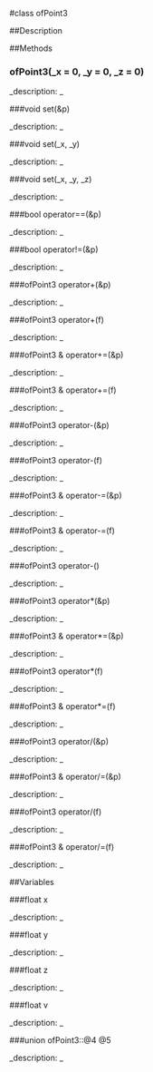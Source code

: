 #class ofPoint3


##Description





##Methods



### ofPoint3(_x = 0, _y = 0, _z = 0)

<!--

_syntax: ofPoint3(_x = 0, _y = 0, _z = 0)_

_name: ofPoint3_

_returns: _

_returns_description: _

_parameters: float _x=0, float _y=0, float _z=0_

_access: public_

_version_started: 007_

_version_deprecated: _

_summary: _

_constant: False_

_static: no_

_visible: True_

_advanced: False_



-->

_description: _







###void set(&p)

<!--

_syntax: set(&p)_

_name: set_

_returns: void_

_returns_description: _

_parameters: ofPoint3 &p_

_access: public_

_version_started: 007_

_version_deprecated: _

_summary: _

_constant: False_

_static: no_

_visible: True_

_advanced: False_



-->

_description: _







###void set(_x, _y)

<!--

_syntax: set(_x, _y)_

_name: set_

_returns: void_

_returns_description: _

_parameters: float _x, float _y_

_access: public_

_version_started: 007_

_version_deprecated: _

_summary: _

_constant: False_

_static: no_

_visible: True_

_advanced: False_



-->

_description: _







###void set(_x, _y, _z)

<!--

_syntax: set(_x, _y, _z)_

_name: set_

_returns: void_

_returns_description: _

_parameters: float _x, float _y, float _z_

_access: public_

_version_started: 007_

_version_deprecated: _

_summary: _

_constant: False_

_static: no_

_visible: True_

_advanced: False_



-->

_description: _







###bool operator==(&p)

<!--

_syntax: operator==(&p)_

_name: operator==_

_returns: bool_

_returns_description: _

_parameters: const ofPoint3 &p_

_access: public_

_version_started: 007_

_version_deprecated: _

_summary: _

_constant: False_

_static: no_

_visible: True_

_advanced: False_



-->

_description: _







###bool operator!=(&p)

<!--

_syntax: operator!=(&p)_

_name: operator!=_

_returns: bool_

_returns_description: _

_parameters: const ofPoint3 &p_

_access: public_

_version_started: 007_

_version_deprecated: _

_summary: _

_constant: False_

_static: no_

_visible: True_

_advanced: False_



-->

_description: _







###ofPoint3 operator+(&p)

<!--

_syntax: operator+(&p)_

_name: operator+_

_returns: ofPoint3_

_returns_description: _

_parameters: const ofPoint3 &p_

_access: public_

_version_started: 007_

_version_deprecated: _

_summary: _

_constant: False_

_static: no_

_visible: True_

_advanced: False_



-->

_description: _







###ofPoint3 operator+(f)

<!--

_syntax: operator+(f)_

_name: operator+_

_returns: ofPoint3_

_returns_description: _

_parameters: const float f_

_access: public_

_version_started: 007_

_version_deprecated: _

_summary: _

_constant: False_

_static: no_

_visible: True_

_advanced: False_



-->

_description: _







###ofPoint3 & operator+=(&p)

<!--

_syntax: operator+=(&p)_

_name: operator+=_

_returns: ofPoint3 &_

_returns_description: _

_parameters: const ofPoint3 &p_

_access: public_

_version_started: 007_

_version_deprecated: _

_summary: _

_constant: False_

_static: no_

_visible: True_

_advanced: False_



-->

_description: _







###ofPoint3 & operator+=(f)

<!--

_syntax: operator+=(f)_

_name: operator+=_

_returns: ofPoint3 &_

_returns_description: _

_parameters: const float f_

_access: public_

_version_started: 007_

_version_deprecated: _

_summary: _

_constant: False_

_static: no_

_visible: True_

_advanced: False_



-->

_description: _







###ofPoint3 operator-(&p)

<!--

_syntax: operator-(&p)_

_name: operator-_

_returns: ofPoint3_

_returns_description: _

_parameters: const ofPoint3 &p_

_access: public_

_version_started: 007_

_version_deprecated: _

_summary: _

_constant: False_

_static: no_

_visible: True_

_advanced: False_



-->

_description: _







###ofPoint3 operator-(f)

<!--

_syntax: operator-(f)_

_name: operator-_

_returns: ofPoint3_

_returns_description: _

_parameters: const float f_

_access: public_

_version_started: 007_

_version_deprecated: _

_summary: _

_constant: False_

_static: no_

_visible: True_

_advanced: False_



-->

_description: _







###ofPoint3 & operator-=(&p)

<!--

_syntax: operator-=(&p)_

_name: operator-=_

_returns: ofPoint3 &_

_returns_description: _

_parameters: const ofPoint3 &p_

_access: public_

_version_started: 007_

_version_deprecated: _

_summary: _

_constant: False_

_static: no_

_visible: True_

_advanced: False_



-->

_description: _







###ofPoint3 & operator-=(f)

<!--

_syntax: operator-=(f)_

_name: operator-=_

_returns: ofPoint3 &_

_returns_description: _

_parameters: const float f_

_access: public_

_version_started: 007_

_version_deprecated: _

_summary: _

_constant: False_

_static: no_

_visible: True_

_advanced: False_



-->

_description: _







###ofPoint3 operator-()

<!--

_syntax: operator-()_

_name: operator-_

_returns: ofPoint3_

_returns_description: _

_parameters: _

_access: public_

_version_started: 007_

_version_deprecated: _

_summary: _

_constant: False_

_static: no_

_visible: True_

_advanced: False_



-->

_description: _







###ofPoint3 operator*(&p)

<!--

_syntax: operator*(&p)_

_name: operator*_

_returns: ofPoint3_

_returns_description: _

_parameters: const ofPoint3 &p_

_access: public_

_version_started: 007_

_version_deprecated: _

_summary: _

_constant: False_

_static: no_

_visible: True_

_advanced: False_



-->

_description: _







###ofPoint3 & operator*=(&p)

<!--

_syntax: operator*=(&p)_

_name: operator*=_

_returns: ofPoint3 &_

_returns_description: _

_parameters: const ofPoint3 &p_

_access: public_

_version_started: 007_

_version_deprecated: _

_summary: _

_constant: False_

_static: no_

_visible: True_

_advanced: False_



-->

_description: _







###ofPoint3 operator*(f)

<!--

_syntax: operator*(f)_

_name: operator*_

_returns: ofPoint3_

_returns_description: _

_parameters: const float f_

_access: public_

_version_started: 007_

_version_deprecated: _

_summary: _

_constant: False_

_static: no_

_visible: True_

_advanced: False_



-->

_description: _







###ofPoint3 & operator*=(f)

<!--

_syntax: operator*=(f)_

_name: operator*=_

_returns: ofPoint3 &_

_returns_description: _

_parameters: const float f_

_access: public_

_version_started: 007_

_version_deprecated: _

_summary: _

_constant: False_

_static: no_

_visible: True_

_advanced: False_



-->

_description: _







###ofPoint3 operator/(&p)

<!--

_syntax: operator/(&p)_

_name: operator/_

_returns: ofPoint3_

_returns_description: _

_parameters: const ofPoint3 &p_

_access: public_

_version_started: 007_

_version_deprecated: _

_summary: _

_constant: False_

_static: no_

_visible: True_

_advanced: False_



-->

_description: _







###ofPoint3 & operator/=(&p)

<!--

_syntax: operator/=(&p)_

_name: operator/=_

_returns: ofPoint3 &_

_returns_description: _

_parameters: const ofPoint3 &p_

_access: public_

_version_started: 007_

_version_deprecated: _

_summary: _

_constant: False_

_static: no_

_visible: True_

_advanced: False_



-->

_description: _







###ofPoint3 operator/(f)

<!--

_syntax: operator/(f)_

_name: operator/_

_returns: ofPoint3_

_returns_description: _

_parameters: const float f_

_access: public_

_version_started: 007_

_version_deprecated: _

_summary: _

_constant: False_

_static: no_

_visible: True_

_advanced: False_



-->

_description: _







###ofPoint3 & operator/=(f)

<!--

_syntax: operator/=(f)_

_name: operator/=_

_returns: ofPoint3 &_

_returns_description: _

_parameters: const float f_

_access: public_

_version_started: 007_

_version_deprecated: _

_summary: _

_constant: False_

_static: no_

_visible: True_

_advanced: False_



-->

_description: _







##Variables



###float x

<!--

_name: x_

_type: float_

_access: public_

_version_started: 007_

_version_deprecated: _

_summary: _

_visible: True_

_constant: True_

_advanced: False_



-->

_description: _







###float y

<!--

_name: y_

_type: float_

_access: public_

_version_started: 007_

_version_deprecated: _

_summary: _

_visible: True_

_constant: True_

_advanced: False_



-->

_description: _







###float z

<!--

_name: z_

_type: float_

_access: public_

_version_started: 007_

_version_deprecated: _

_summary: _

_visible: True_

_constant: True_

_advanced: False_



-->

_description: _







###float v

<!--

_name: v_

_type: float_

_access: public_

_version_started: 007_

_version_deprecated: _

_summary: _

_visible: True_

_constant: True_

_advanced: False_



-->

_description: _







###union ofPoint3::@4 @5

<!--

_name: @5_

_type: union ofPoint3::@4_

_access: public_

_version_started: 007_

_version_deprecated: _

_summary: _

_visible: True_

_constant: True_

_advanced: False_



-->

_description: _







